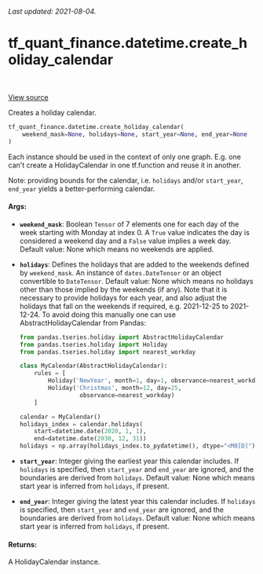 <!--
This file is generated by a tool. Do not edit directly.
For open-source contributions the docs will be updated automatically.
-->

*Last updated: 2021-08-04.*

<div itemscope itemtype="http://developers.google.com/ReferenceObject">
<meta itemprop="name" content="tf_quant_finance.datetime.create_holiday_calendar" />
<meta itemprop="path" content="Stable" />
</div>

# tf_quant_finance.datetime.create_holiday_calendar

<!-- Insert buttons and diff -->

<table class="tfo-notebook-buttons tfo-api" align="left">
</table>

<a target="_blank" href="https://github.com/google/tf-quant-finance/blob/master/tf_quant_finance/datetime/holiday_calendar_factory.py">View source</a>



Creates a holiday calendar.

```python
tf_quant_finance.datetime.create_holiday_calendar(
    weekend_mask=None, holidays=None, start_year=None, end_year=None
)
```



<!-- Placeholder for "Used in" -->

Each instance should be used in the context of only one graph. E.g. one can't
create a HolidayCalendar in one tf.function and reuse it in another.

Note: providing bounds for the calendar, i.e. `holidays` and/or `start_year`,
`end_year` yields a better-performing calendar.

#### Args:


* <b>`weekend_mask`</b>: Boolean `Tensor` of 7 elements one for each day of the week
  starting with Monday at index 0. A `True` value indicates the day is
  considered a weekend day and a `False` value implies a week day.
  Default value: None which means no weekends are applied.
* <b>`holidays`</b>: Defines the holidays that are added to the weekends defined by
  `weekend_mask`. An instance of `dates.DateTensor` or an object
  convertible to `DateTensor`.
  Default value: None which means no holidays other than those implied by
  the weekends (if any).
  Note that it is necessary to provide holidays for each year, and also
  adjust the holidays that fall on the weekends if required, e.g.
  2021-12-25 to 2021-12-24. To avoid doing this manually one can use
  AbstractHolidayCalendar from Pandas:

  ```python
  from pandas.tseries.holiday import AbstractHolidayCalendar
  from pandas.tseries.holiday import Holiday
  from pandas.tseries.holiday import nearest_workday

  class MyCalendar(AbstractHolidayCalendar):
      rules = [
          Holiday('NewYear', month=1, day=1, observance=nearest_workday),
          Holiday('Christmas', month=12, day=25,
                   observance=nearest_workday)
      ]

  calendar = MyCalendar()
  holidays_index = calendar.holidays(
      start=datetime.date(2020, 1, 1),
      end=datetime.date(2030, 12, 31))
  holidays = np.array(holidays_index.to_pydatetime(), dtype="<M8[D]")
  ```

* <b>`start_year`</b>: Integer giving the earliest year this calendar includes. If
  `holidays` is specified, then `start_year` and `end_year` are ignored,
  and the boundaries are derived from `holidays`.
  Default value: None which means start year is inferred from `holidays`, if
  present.
* <b>`end_year`</b>: Integer giving the latest year this calendar includes. If
  `holidays` is specified, then `start_year` and `end_year` are ignored,
  and the boundaries are derived from `holidays`.
  Default value: None which means start year is inferred from `holidays`, if
  present.


#### Returns:

A HolidayCalendar instance.
